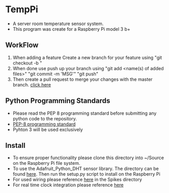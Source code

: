 # TempPi
- A server room temperature sensor system.
- This program was create for a Raspberry Pi model 3 b+

## WorkFlow
1. When adding a feature Create a new branch for your feature using "git checkout -b <name of your new branch>"
2. When done use push up your branch using "git add <name(s) of added files>" "git commit -m 'MSG'" "git push"
3. Then create a pull request to merge your changes with the master branch. [click here](https://github.com/Cookie150CC/TempPi/pulls) 
  
## Python Programming Standards
- Please read the PEP 8 programming standard before submitting any python code to the repository.
- [PEP-8 programming standard](https://www.python.org/dev/peps/pep-0008/#maximum-line-length)
- Pyhton 3 will be used exclusively

## Install
- To ensure proper functionality please clone this directory into ~/Source on the Raspberry Pi file system.
- To use the Adafruit_Python_DHT sensor library. The directory can be found [here](https://github.com/adafruit/Adafruit_Python_DHT). Then run the setup.py script to install on the Raspberry Pi
- For used wiring please reference [here](https://github.com/Cookie150CC/TempPi/blob/master/Spikes/RaspberryPi_v01_WiringSchematic.pdf) in the Spikes directory
- For real time clock integration please reference [here](https://github.com/Cookie150CC/TempPi/blob/master/Spikes/Spike%20on%20RTC%20integration.md)
